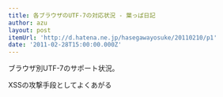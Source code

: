 ```yaml
---
title: 各ブラウザのUTF-7の対応状況 - 葉っぱ日記
author: azu
layout: post
itemUrl: 'http://d.hatena.ne.jp/hasegawayosuke/20110210/p1'
date: '2011-02-28T15:00:00.000Z'
---
```

ブラウザ別UTF-7のサポート状況。

XSSの攻撃手段としてよくあがる

